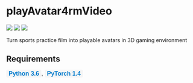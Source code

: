 # playAvatar4rmVideo
![](https://img.shields.io/static/v1?label=python&message=3.6|3.7&color=blue)
![](https://img.shields.io/static/v1?label=pytorch&message=1.4&color=<COLOR>)
[![](https://img.shields.io/static/v1?label=license&message=Apache2&color=green)](./License.txt)

Turn sports practice film into playable avatars in 3D gaming environment

## Requirements

<div style="font-family: Arial, sans-serif; font-size: 16px; color: #333; margin: 10px 0;">
  <span style="background-color: #f5f5f5; padding: 2px 6px; border-radius: 4px; font-weight: bold; color: #007ACC;">Python 3.6</span>,
  <span style="background-color: #f5f5f5; padding: 2px 6px; border-radius: 4px; font-weight: bold; color: #007ACC;">PyTorch 1.4</span>
</div>
